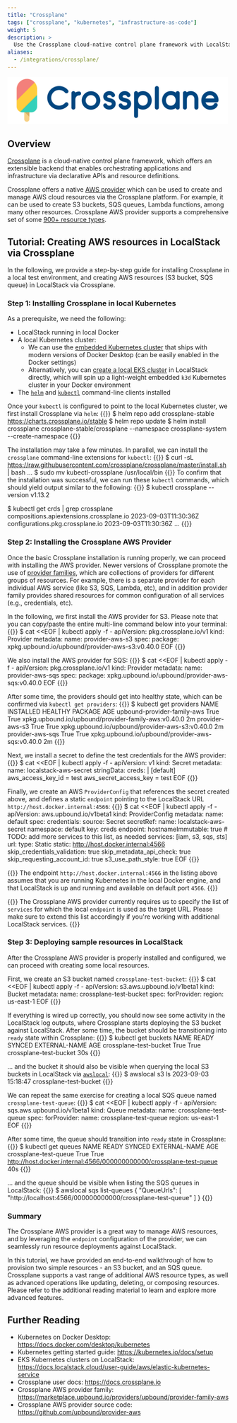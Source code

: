 ```yaml
---
title: "Crossplane"
tags: ["crossplane", "kubernetes", "infrastructure-as-code"]
weight: 5
description: >
  Use the Crossplane cloud-native control plane framework with LocalStack
aliases:
  - /integrations/crossplane/
---
```


<img src="logo-crossplane.svg" width="500px" alt="Crossplane logo">

## Overview

[Crossplane](https://www.crossplane.io) is a cloud-native control plane framework, which offers an extensible backend that enables orchestrating applications and infrastructure via declarative APIs and resource definitions.

Crossplane offers a native [AWS provider](https://github.com/upbound/provider-aws) which can be used to create and manage AWS cloud resources via the Crossplane platform.
For example, it can be used to create S3 buckets, SQS queues, Lambda functions, among many other resources.
Crossplane AWS provider supports a comprehensive set of some [900+ resource types](https://marketplace.upbound.io/providers/upbound/provider-aws).

## Tutorial: Creating AWS resources in LocalStack via Crossplane

In the following, we provide a step-by-step guide for installing Crossplane in a local test environment, and creating AWS resources (S3 bucket, SQS queue) in LocalStack via Crossplane.

### Step 1: Installing Crossplane in local Kubernetes

As a prerequisite, we need the following:
* LocalStack running in local Docker
* A local Kubernetes cluster:
  * We can use the [embedded Kubernetes cluster](https://docs.docker.com/desktop/kubernetes) that ships with modern versions of Docker Desktop (can be easily enabled in the Docker settings)
  * Alternatively, you can [create a local EKS cluster](https://docs.localstack.cloud/user-guide/aws/elastic-kubernetes-service/#create-an-embedded-kubernetes-cluster) in LocalStack directly, which will spin up a light-weight embedded `k3d` Kubernetes cluster in your Docker environment
* The [`helm`](https://helm.sh) and [`kubectl`](https://kubernetes.io/docs/tasks/tools/#kubectl) command-line clients installed

Once your `kubectl` is configured to point to the local Kubernetes cluster, we first install Crossplane via `helm`:
{{<command>}}
$ helm repo add crossplane-stable https://charts.crossplane.io/stable
$ helm repo update
$ helm install crossplane crossplane-stable/crossplane --namespace crossplane-system --create-namespace
{{</command>}}

The installation may take a few minutes. In parallel, we can install the `crossplane` command-line extensions for `kubectl`:
{{<command>}}
$ curl -sL https://raw.githubusercontent.com/crossplane/crossplane/master/install.sh | bash
<disable-copy>...</disable-copy>
$ sudo mv kubectl-crossplane /usr/local/bin
{{</command>}}
To confirm that the installation was successful, we can run these `kubectl` commands, which should yield output similar to the following:
{{<command>}}
$ kubectl crossplane --version
<disable-copy>v1.13.2</disable-copy>

$ kubectl get crds | grep crossplane
<disable-copy>compositions.apiextensions.crossplane.io                     2023-09-03T11:30:36Z
configurations.pkg.crossplane.io                             2023-09-03T11:30:36Z
...</disable-copy>
{{</command>}}

### Step 2: Installing the Crossplane AWS Provider

Once the basic Crossplane installation is running properly, we can proceed with installing the AWS provider.
Newer versions of Crossplane promote the use of [provider families](https://docs.upbound.io/providers/provider-families), which are collections of providers for different groups of resources.
For example, there is a separate provider for each individual AWS service (like S3, SQS, Lambda, etc), and in addition provider family provides shared resources for common configuration of all services (e.g., credentials, etc).

In the following, we first install the AWS provider for S3.
Please note that you can copy/paste the entire multi-line command below into your terminal:
{{<command>}}
$ cat <<EOF | kubectl apply -f -
apiVersion: pkg.crossplane.io/v1
kind: Provider
metadata:
  name: provider-aws-s3
spec:
  package: xpkg.upbound.io/upbound/provider-aws-s3:v0.40.0
EOF
{{</command>}}

We also install the AWS provider for SQS:
{{<command>}}
$ cat <<EOF | kubectl apply -f -
apiVersion: pkg.crossplane.io/v1
kind: Provider
metadata:
  name: provider-aws-sqs
spec:
  package: xpkg.upbound.io/upbound/provider-aws-sqs:v0.40.0
EOF
{{</command>}}

After some time, the providers should get into healthy state, which can be confirmed via `kubectl get providers`:
{{<command>}}
$ kubectl get providers<disable-copy>
NAME                          INSTALLED   HEALTHY   PACKAGE                                               AGE
upbound-provider-family-aws   True        True      xpkg.upbound.io/upbound/provider-family-aws:v0.40.0   2m
provider-aws-s3               True        True      xpkg.upbound.io/upbound/provider-aws-s3:v0.40.0       2m
provider-aws-sqs              True        True      xpkg.upbound.io/upbound/provider-aws-sqs:v0.40.0      2m
</disable-copy>
{{</command>}}

Next, we install a secret to define the test credentials for the AWS provider:
{{<command>}}
$ cat <<EOF | kubectl apply -f -
apiVersion: v1
kind: Secret
metadata:
  name: localstack-aws-secret
stringData:
  creds: |
    [default]
    aws_access_key_id = test
    aws_secret_access_key = test
EOF
{{</command>}}

Finally, we create an AWS  `ProviderConfig` that references the secret created above, and defines a static `endpoint` pointing to the LocalStack URL `http://host.docker.internal:4566`:
{{<command>}}
$ cat <<EOF | kubectl apply -f -
apiVersion: aws.upbound.io/v1beta1
kind: ProviderConfig
metadata:
  name: default
spec:
  credentials:
    source: Secret
    secretRef:
      name: localstack-aws-secret
      namespace: default
      key: creds
  endpoint:
    hostnameImmutable: true
    # TODO: add more services to this list, as needed
    services: [iam, s3, sqs, sts]
    url:
      type: Static
      static: http://host.docker.internal:4566
  skip_credentials_validation: true
  skip_metadata_api_check: true
  skip_requesting_account_id: true
  s3_use_path_style: true
EOF
{{</command>}}

{{<alert title="Note">}}
The endpoint `http://host.docker.internal:4566` in the listing above assumes that you are running Kubernetes in the local Docker engine, and that LocalStack is up and running and available on default port `4566`.
{{</alert>}}

{{<alert title="Note">}}
The Crossplane AWS provider currently requires us to specify the list of `services` for which the local `endpoint` is used as the target URL. Please make sure to extend this list accordingly if you're working with additional LocalStack services.
{{</alert>}}

### Step 3: Deploying sample resources in LocalStack

After the Crossplane AWS provider is properly installed and configured, we can proceed with creating some local resources.

First, we create an S3 bucket named `crossplane-test-bucket`:
{{<command>}}
$ cat <<EOF | kubectl apply -f -
apiVersion: s3.aws.upbound.io/v1beta1
kind: Bucket
metadata:
  name: crossplane-test-bucket
spec:
  forProvider:
    region: us-east-1
EOF
{{</command>}}

If everything is wired up correctly, you should now see some activity in the LocalStack log outputs, where Crossplane starts deploying the S3 bucket against LocalStack.
After some time, the bucket should be transitioning into `ready` state within Crossplane:
{{<command>}}
$ kubectl get buckets<disable-copy>
NAME                     READY   SYNCED   EXTERNAL-NAME            AGE
crossplane-test-bucket   True    True     crossplane-test-bucket   30s
</disable-copy>
{{</command>}}

... and the bucket it should also be visible when querying the local S3 buckets in LocalStack via [`awslocal`](https://github.com/localstack/awscli-local):
{{<command>}}
$ awslocal s3 ls<disable-copy>
2023-09-03 15:18:47 crossplane-test-bucket
</disable-copy>
{{</command>}}

We can repeat the same exercise for creating a local SQS queue named `crossplane-test-queue`:
{{<command>}}
$ cat <<EOF | kubectl apply -f -
apiVersion: sqs.aws.upbound.io/v1beta1
kind: Queue
metadata:
  name: crossplane-test-queue
spec:
  forProvider:
    name: crossplane-test-queue
    region: us-east-1
EOF
{{</command>}}

After some time, the queue should transition into `ready` state in Crossplane:
{{<command>}}
$ kubectl get queues<disable-copy>
NAME                    READY   SYNCED   EXTERNAL-NAME                                                         AGE
crossplane-test-queue   True    True     http://host.docker.internal:4566/000000000000/crossplane-test-queue   40s
</disable-copy>
{{</command>}}

... and the queue should be visible when listing the SQS queues in LocalStack:
{{<command>}}
$ awslocal sqs list-queues<disable-copy>
{
    "QueueUrls": [
        "http://localhost:4566/000000000000/crossplane-test-queue"
    ]
}
</disable-copy>
{{</command>}}

### Summary

The Crossplane AWS provider is a great way to manage AWS resources, and by leveraging the `endpoint` configuration of the provider, we can seamlessly run resource deployments against LocalStack.

In this tutorial, we have provided an end-to-end walkthrough of how to provision two simple resources - an S3 bucket, and an SQS queue. Crossplane supports a vast range of additional AWS resource types, as well as advanced operations like updating, deleting, or composing resources.
Please refer to the additional reading material to learn and explore more advanced features.

## Further Reading

* Kubernetes on Docker Desktop: https://docs.docker.com/desktop/kubernetes
* Kubernetes getting started guide: https://kubernetes.io/docs/setup
* EKS Kubernetes clusters on LocalStack: https://docs.localstack.cloud/user-guide/aws/elastic-kubernetes-service
* Crossplane user docs: https://docs.crossplane.io
* Crossplane AWS provider family: https://marketplace.upbound.io/providers/upbound/provider-family-aws
* Crossplane AWS provider source code: https://github.com/upbound/provider-aws
